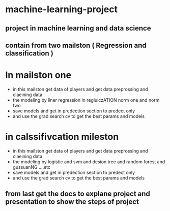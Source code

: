 # machine-learning-project
## project in machine learning and data science
## contain from two mailston ( Regression and classification )
# In mailston one 
* in this mailston get data of players and get data preprossing and claeining data 
* the modeling by liner regression in regluiczATION norm one and norm two
* save models and get in predection section to predect only 
* and use the grad search cv to get the best params and models 
# in calssifivcation mileston 
* in this mailston get data of players and get data preprossing and claeining data 
* the modeling by logistic and svm and desion tree and random forest and gussuanNG ....etc
* save models and get in predection section to predect only 
* and use the grad search cv to get the best params and models 

## from last get the docs to  explane project and presentation to show the steps of project
